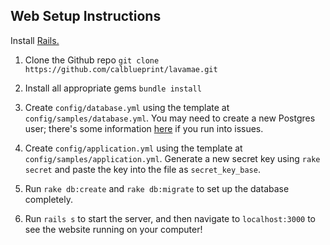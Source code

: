 Web Setup Instructions
-------
Install [Rails.](http://installrails.com/)

1. Clone the Github repo `git clone https://github.com/calblueprint/lavamae.git`

2. Install all appropriate gems `bundle install`

3. Create `config/database.yml` using the template at `config/samples/database.yml`. You may need to create a new Postgres user; there's some information [here](http://stackoverflow.com/questions/16973018/createuser-could-not-connect-to-database-postgres-fatal-role-tom-does-not-e/16974197#16974197) if you run into issues.

4. Create `config/application.yml` using the template at `config/samples/application.yml`. Generate a new secret key using `rake secret` and paste the key into the file as `secret_key_base`.

5. Run `rake db:create` and `rake db:migrate` to set up the database completely.

6. Run `rails s` to start the server, and then navigate to `localhost:3000` to see the website running on your computer!
